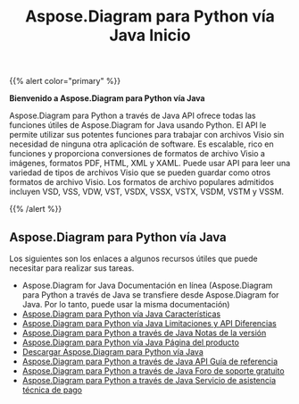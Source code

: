 ﻿---
title: Aspose.Diagram para Python vía Java Inicio
type: docs
weight: 40
url: /es/python-java/
---
{{% alert color="primary" %}} 


**Bienvenido a Aspose.Diagram para Python vía Java**

Aspose.Diagram para Python a través de Java API ofrece todas las funciones útiles de Aspose.Diagram for Java usando Python. El API le permite utilizar sus potentes funciones para trabajar con archivos Visio sin necesidad de ninguna otra aplicación de software. Es escalable, rico en funciones y proporciona conversiones de formatos de archivo Visio a imágenes, formatos PDF, HTML, XML y XAML. Puede usar API para leer una variedad de tipos de archivos Visio que se pueden guardar como otros formatos de archivo Visio. Los formatos de archivo populares admitidos incluyen VSD, VSS, VDW, VST, VSDX, VSSX, VSTX, VSDM, VSTM y VSSM.

{{% /alert %}} 
## **Aspose.Diagram para Python vía Java**
Los siguientes son los enlaces a algunos recursos útiles que puede necesitar para realizar sus tareas.

- Aspose.Diagram for Java Documentación en línea (Aspose.Diagram para Python a través de Java se transfiere desde Aspose.Diagram for Java. Por lo tanto, puede usar la misma documentación)
- [Aspose.Diagram para Python vía Java Características](https://docs.aspose.com/diagram/java/aspose-diagram-for-python-via-java-features/)
- [Aspose.Diagram para Python vía Java Limitaciones y API Diferencias](https://docs.aspose.com/diagram/java/aspose-diagram-for-python-via-java-limitations-and-api-differences/)
- [Aspose.Diagram para Python a través de Java Notas de la versión](https://docs.aspose.com/diagram/java/aspose-diagram-for-python-via-java/)
- [Aspose.Diagram para Python vía Java Página del producto](https://products.aspose.com/diagram/python-java/)
- [Descargar Aspose.Diagram para Python vía Java](https://downloads.aspose.com/diagram/python)
- [Aspose.Diagram para Python a través de Java API Guía de referencia](https://reference.aspose.com/diagram/python)
- [Aspose.Diagram para Python a través de Java Foro de soporte gratuito](https://forum.aspose.com/c/diagram/17)
- [Aspose.Diagram para Python a través de Java Servicio de asistencia técnica de pago](https://helpdesk.aspose.com/)
